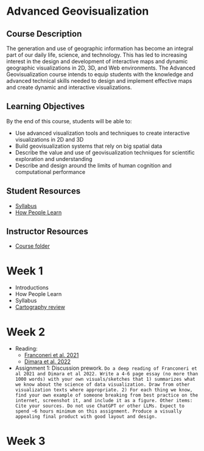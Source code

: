 # Advanced Geovisualization

## Course Description

The generation and use of geographic information has become an integral part of our daily life, science, and technology. This has led to increasing interest in the design and development of interactive maps and dynamic geographic visualizations in 2D, 3D, and Web environments. The Advanced Geovisualization course intends to equip students with the knowledge and advanced technical skills needed to design and implement effective maps and create dynamic and interactive visualizations.

## Learning Objectives

By the end of this course, students will be able to:
- Use advanced visualization tools and techniques to create interactive visualizations in 2D and 3D
- Build geovisualization systems that rely on big spatial data
- Describe the value and use of geovisualization techniques for scientific exploration and understanding
- Describe and design around the limits of human cognition and computational performance

## Student Resources
- [Syllabus](https://docs.google.com/document/d/1P1x30qblwbOWZ-MAC7MJKsigOkVQvwTq7rM9hWKWxIU/edit?tab=t.0)
- [How People Learn](https://docs.google.com/presentation/d/1b6uqHuiguISJPoROvoqOs9dAFAWZYbvMM5lTeO9655o/edit#slide=id.gaf8ebdd7e6_0_76)

## Instructor Resources
- [Course folder](https://drive.google.com/drive/folders/196yKiovAN7qgXAnXDg1vX5Fjcm2FYzSa)

# Week 1
- Introductions
- How People Learn
- Syllabus
- [Cartography review](https://docs.google.com/presentation/d/1tD5j3ZPo5lNqCiGVIbao5FT0g41okIhmjUoFg1HGmZY/edit?usp=sharing)


# Week 2
- Reading:
  - [Franconeri et al. 2021](https://drive.google.com/file/d/1AdlqZH34GBYvx1FX4uYLZkR0wY0jXx6C/view?usp=drive_link)
  - [Dimara et al. 2022](https://drive.google.com/file/d/1mIHa3YSOAqK6zRczvMbXAfKiqfWqbVBn/view?usp=drive_link)
- Assignment 1: Discussion prework. ```Do a deep reading of Franconeri et al 2021 and Dimara et al 2022. Write a 4-6 page essay (no more than 1000 words) with your own visuals/sketches that 1) summarizes what we know about the science of data visualization. Draw from other visualization texts where appropriate. 2) For each thing we know, find your own example of someone breaking from best practice on the internet, screenshot it, and include it as a figure. Other items: Cite your sources. Do not use ChatGPT or other LLMs. Expect to spend ~6 hours minimum on this assignment. Produce a visually appealing final product with good layout and design.```


# Week 3




